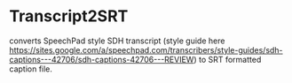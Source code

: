 Transcript2SRT
==============

converts SpeechPad style SDH transcript (style guide here https://sites.google.com/a/speechpad.com/transcribers/style-guides/sdh-captions---42706/sdh-captions-42706---REVIEW) to SRT formatted caption file.
